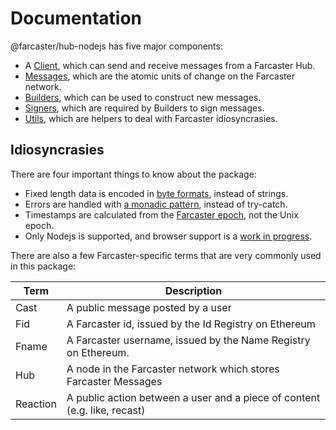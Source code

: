 # Documentation

@farcaster/hub-nodejs has five major components:

- A [Client](./Client.md), which can send and receive messages from a Farcaster Hub.
- [Messages](./Messages.md), which are the atomic units of change on the Farcaster network.
- [Builders](./Builders.md), which can be used to construct new messages.
- [Signers](./signers/), which are required by Builders to sign messages.
- [Utils](./Utils.md), which are helpers to deal with Farcaster idiosyncrasies.

## Idiosyncrasies

There are four important things to know about the package:

- Fixed length data is encoded in [byte formats](./Utils.md#bytes), instead of strings.
- Errors are handled with [a monadic pattern](./Utils.md#errors), instead of try-catch.
- Timestamps are calculated from the [Farcaster epoch](./Utils.md#time), not the Unix epoch.
- Only Nodejs is supported, and browser support is a [work in progress](https://github.com/farcasterxyz/hubble/issues/573).

There are also a few Farcaster-specific terms that are very commonly used in this package:

| Term     | Description                                                               |
| -------- | ------------------------------------------------------------------------- |
| Cast     | A public message posted by a user                                         |
| Fid      | A Farcaster id, issued by the Id Registry on Ethereum                     |
| Fname    | A Farcaster username, issued by the Name Registry on Ethereum.            |
| Hub      | A node in the Farcaster network which stores Farcaster Messages           |
| Reaction | A public action between a user and a piece of content (e.g. like, recast) |
